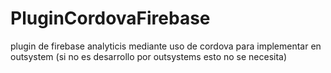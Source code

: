 # PluginCordovaFirebase
plugin de firebase analyticis mediante uso de cordova para implementar en outsystem (si no es desarrollo por outsystems esto no se necesita)
